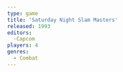```yaml
---
type: game
title: 'Saturday Night Slam Masters'
released: 1993
editors: 
  -Capcom
players: 4
genres:
  - Combat
---
```


